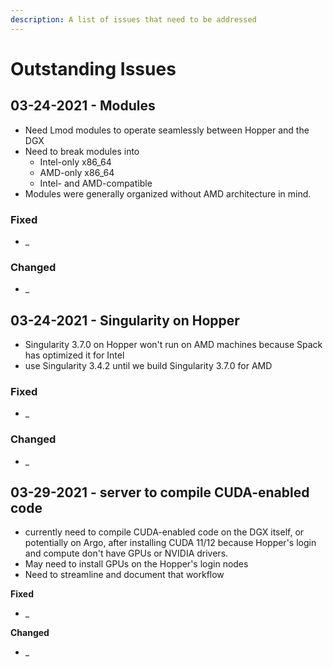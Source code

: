 ```yaml
---
description: A list of issues that need to be addressed
---
```


# Outstanding Issues

## 03-24-2021 -  Modules

* Need Lmod modules to operate seamlessly between Hopper and the DGX
* Need to break modules into
  * Intel-only x86\_64
  * AMD-only x86\_64
  * Intel- and AMD-compatible  
* Modules were generally organized without AMD architecture in mind.

### Fixed

* \_

### Changed

* \_

## 03-24-2021 -  Singularity on Hopper

* Singularity 3.7.0 on Hopper won't run on AMD machines because Spack has optimized it for Intel 
* use Singularity 3.4.2 until we build Singularity 3.7.0 for AMD  

### Fixed

* \_

### Changed

* \_

## 03-29-2021 -  server to compile CUDA-enabled code

* currently need to compile CUDA-enabled code on the DGX itself, or potentially on Argo, after installing CUDA 11/12 because Hopper's login and compute don't have GPUs or NVIDIA drivers.
* May need to install GPUs on the Hopper's login nodes
* Need to streamline and document that workflow

**Fixed**

* \_

**Changed**

* \_

 



